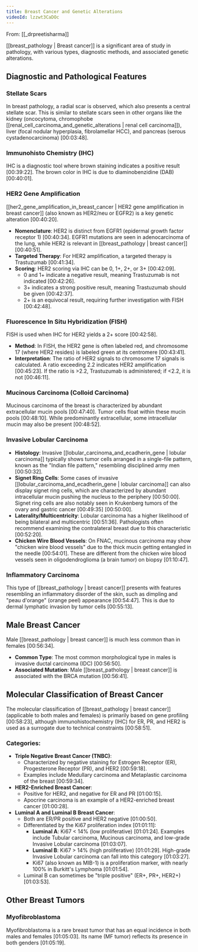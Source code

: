 ```yaml
---
title: Breast Cancer and Genetic Alterations
videoId: lzzwt3CaDOc
---
```


From: [[_drpreetisharma]] <br/> 

[[breast_pathology | Breast cancer]] is a significant area of study in pathology, with various types, diagnostic methods, and associated genetic alterations.

## Diagnostic and Pathological Features

### Stellate Scars
In breast pathology, a radial scar is observed, which also presents a central stellate scar. This is similar to stellate scars seen in other organs like the kidney (oncocytoma, chromophobe [[renal_cell_carcinoma_and_genetic_alterations | renal cell carcinoma]]), liver (focal nodular hyperplasia, fibrolamellar HCC), and pancreas (serous cystadenocarcinoma) <a class="yt-timestamp" data-t="00:03:48">[00:03:48]</a>.

### Immunohisto Chemistry (IHC)
IHC is a diagnostic tool where brown staining indicates a positive result <a class="yt-timestamp" data-t="00:39:22">[00:39:22]</a>. The brown color in IHC is due to diaminobenzidine (DAB) <a class="yt-timestamp" data-t="00:40:01">[00:40:01]</a>.

### HER2 Gene Amplification
[[her2_gene_amplification_in_breast_cancer | HER2 gene amplification in breast cancer]] (also known as HER2/neu or EGFR2) is a key genetic alteration <a class="yt-timestamp" data-t="00:40:20">[00:40:20]</a>.
*   **Nomenclature**: HER2 is distinct from EGFR1 (epidermal growth factor receptor 1) <a class="yt-timestamp" data-t="00:40:34">[00:40:34]</a>. EGFR1 mutations are seen in adenocarcinoma of the lung, while HER2 is relevant in [[breast_pathology | breast cancer]] <a class="yt-timestamp" data-t="00:40:51">[00:40:51]</a>.
*   **Targeted Therapy**: For HER2 amplification, a targeted therapy is Trastuzumab <a class="yt-timestamp" data-t="00:41:34">[00:41:34]</a>.
*   **Scoring**: HER2 scoring via IHC can be 0, 1+, 2+, or 3+ <a class="yt-timestamp" data-t="00:42:09">[00:42:09]</a>.
    *   0 and 1+ indicate a negative result, meaning Trastuzumab is not indicated <a class="yt-timestamp" data-t="00:42:26">[00:42:26]</a>.
    *   3+ indicates a strong positive result, meaning Trastuzumab should be given <a class="yt-timestamp" data-t="00:42:37">[00:42:37]</a>.
    *   2+ is an equivocal result, requiring further investigation with FISH <a class="yt-timestamp" data-t="00:42:48">[00:42:48]</a>.

### Fluorescence In Situ Hybridization (FISH)
FISH is used when IHC for HER2 yields a 2+ score <a class="yt-timestamp" data-t="00:42:58">[00:42:58]</a>.
*   **Method**: In FISH, the HER2 gene is often labeled red, and chromosome 17 (where HER2 resides) is labeled green at its centromere <a class="yt-timestamp" data-t="00:43:41">[00:43:41]</a>.
*   **Interpretation**: The ratio of HER2 signals to chromosome 17 signals is calculated. A ratio exceeding 2.2 indicates HER2 amplification <a class="yt-timestamp" data-t="00:45:23">[00:45:23]</a>. If the ratio is >2.2, Trastuzumab is administered; if <2.2, it is not <a class="yt-timestamp" data-t="00:46:11">[00:46:11]</a>.

### Mucinous Carcinoma (Colloid Carcinoma)
Mucinous carcinoma of the breast is characterized by abundant extracellular mucin pools <a class="yt-timestamp" data-t="00:47:40">[00:47:40]</a>. Tumor cells float within these mucin pools <a class="yt-timestamp" data-t="00:48:10">[00:48:10]</a>. While predominantly extracellular, some intracellular mucin may also be present <a class="yt-timestamp" data-t="00:48:52">[00:48:52]</a>.

### Invasive Lobular Carcinoma
*   **Histology**: Invasive [[lobular_carcinoma_and_ecadherin_gene | lobular carcinoma]] typically shows tumor cells arranged in a single-file pattern, known as the "Indian file pattern," resembling disciplined army men <a class="yt-timestamp" data-t="00:50:32">[00:50:32]</a>.
*   **Signet Ring Cells**: Some cases of invasive [[lobular_carcinoma_and_ecadherin_gene | lobular carcinoma]] can also display signet ring cells, which are characterized by abundant intracellular mucin pushing the nucleus to the periphery <a class="yt-timestamp" data-t="00:50:00">[00:50:00]</a>. Signet ring cells are also notably seen in Krukenberg tumors of the ovary and gastric cancer <a class="yt-timestamp" data-t="00:49:35">[00:49:35]</a> <a class="yt-timestamp" data-t="00:50:00">[00:50:00]</a>.
*   **Laterality/Multicentricity**: Lobular carcinoma has a higher likelihood of being bilateral and multicentric <a class="yt-timestamp" data-t="00:51:36">[00:51:36]</a>. Pathologists often recommend examining the contralateral breast due to this characteristic <a class="yt-timestamp" data-t="00:52:20">[00:52:20]</a>.
*   **Chicken Wire Blood Vessels**: On FNAC, mucinous carcinoma may show "chicken wire blood vessels" due to the thick mucin getting entangled in the needle <a class="yt-timestamp" data-t="00:54:01">[00:54:01]</a>. These are different from the chicken wire blood vessels seen in oligodendroglioma (a brain tumor) on biopsy <a class="yt-timestamp" data-t="01:10:47">[01:10:47]</a>.

### Inflammatory Carcinoma
This type of [[breast_pathology | breast cancer]] presents with features resembling an inflammatory disorder of the skin, such as dimpling and "peau d'orange" (orange peel) appearance <a class="yt-timestamp" data-t="00:54:47">[00:54:47]</a>. This is due to dermal lymphatic invasion by tumor cells <a class="yt-timestamp" data-t="00:55:13">[00:55:13]</a>.

## Male Breast Cancer
Male [[breast_pathology | breast cancer]] is much less common than in females <a class="yt-timestamp" data-t="00:56:34">[00:56:34]</a>.
*   **Common Type**: The most common morphological type in males is invasive ductal carcinoma (IDC) <a class="yt-timestamp" data-t="00:56:50">[00:56:50]</a>.
*   **Associated Mutation**: Male [[breast_pathology | breast cancer]] is associated with the BRCA mutation <a class="yt-timestamp" data-t="00:56:41">[00:56:41]</a>.

## Molecular Classification of Breast Cancer
The molecular classification of [[breast_pathology | breast cancer]] (applicable to both males and females) is primarily based on gene profiling <a class="yt-timestamp" data-t="00:58:23">[00:58:23]</a>, although immunohistochemistry (IHC) for ER, PR, and HER2 is used as a surrogate due to technical constraints <a class="yt-timestamp" data-t="00:58:51">[00:58:51]</a>.

### Categories:
*   **Triple Negative Breast Cancer (TNBC)**:
    *   Characterized by negative staining for Estrogen Receptor (ER), Progesterone Receptor (PR), and HER2 <a class="yt-timestamp" data-t="00:59:18">[00:59:18]</a>.
    *   Examples include Medullary carcinoma and Metaplastic carcinoma of the breast <a class="yt-timestamp" data-t="00:59:34">[00:59:34]</a>.
*   **HER2-Enriched Breast Cancer**:
    *   Positive for HER2, and negative for ER and PR <a class="yt-timestamp" data-t="01:00:15">[01:00:15]</a>.
    *   Apocrine carcinoma is an example of a HER2-enriched breast cancer <a class="yt-timestamp" data-t="01:00:28">[01:00:28]</a>.
*   **Luminal A and Luminal B Breast Cancer**:
    *   Both are ER/PR positive and HER2 negative <a class="yt-timestamp" data-t="01:00:50">[01:00:50]</a>.
    *   Differentiated by the Ki67 proliferation index <a class="yt-timestamp" data-t="01:01:11">[01:01:11]</a>:
        *   **Luminal A**: Ki67 < 14% (low proliferative) <a class="yt-timestamp" data-t="01:01:24">[01:01:24]</a>. Examples include Tubular carcinoma, Mucinous carcinoma, and low-grade Invasive Lobular carcinoma <a class="yt-timestamp" data-t="01:03:07">[01:03:07]</a>.
        *   **Luminal B**: Ki67 > 14% (high proliferative) <a class="yt-timestamp" data-t="01:01:29">[01:01:29]</a>. High-grade Invasive Lobular carcinoma can fall into this category <a class="yt-timestamp" data-t="01:03:27">[01:03:27]</a>.
        *   Ki67 (also known as MIB-1) is a proliferation marker, with nearly 100% in Burkitt's Lymphoma <a class="yt-timestamp" data-t="01:01:54">[01:01:54]</a>.
    *   Luminal B can sometimes be "triple positive" (ER+, PR+, HER2+) <a class="yt-timestamp" data-t="01:03:53">[01:03:53]</a>.

## Other Breast Tumors

### Myofibroblastoma
Myofibroblastoma is a rare breast tumor that has an equal incidence in both males and females <a class="yt-timestamp" data-t="01:05:03">[01:05:03]</a>. Its name (MF tumor) reflects its presence in both genders <a class="yt-timestamp" data-t="01:05:19">[01:05:19]</a>.